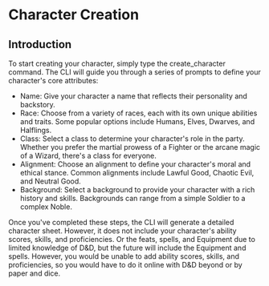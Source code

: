 # Character Creation

## Introduction

To start creating your character, simply type the create_character command. The CLI will guide you through a series of prompts to define your character's core attributes:

- Name: Give your character a name that reflects their personality and backstory.
- Race: Choose from a variety of races, each with its own unique abilities and traits. Some popular options include Humans, Elves, Dwarves, and Halflings.
- Class: Select a class to determine your character's role in the party. Whether you prefer the martial prowess of a Fighter or the arcane magic of a Wizard, there's a class for everyone.
- Alignment: Choose an alignment to define your character's moral and ethical stance. Common alignments include Lawful Good, Chaotic Evil, and Neutral Good.
- Background: Select a background to provide your character with a rich history and skills. Backgrounds can range from a simple Soldier to a complex Noble.

Once you've completed these steps, the CLI will generate a detailed character sheet. However, it does not include your character's ability scores, skills, and proficiencies. Or the feats, spells, and Equipment due to limited knowledge of D&D, but the future will include the Equipment and spells. However, you would be unable to add ability scores, skills, and proficiencies, so you would have to do it online with D&D beyond or by paper and dice.

